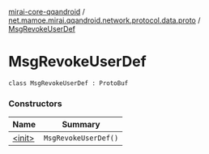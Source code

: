 [mirai-core-qqandroid](../../index.md) / [net.mamoe.mirai.qqandroid.network.protocol.data.proto](../index.md) / [MsgRevokeUserDef](./index.md)

# MsgRevokeUserDef

`class MsgRevokeUserDef : ProtoBuf`

### Constructors

| Name | Summary |
|---|---|
| [&lt;init&gt;](-init-.md) | `MsgRevokeUserDef()` |

